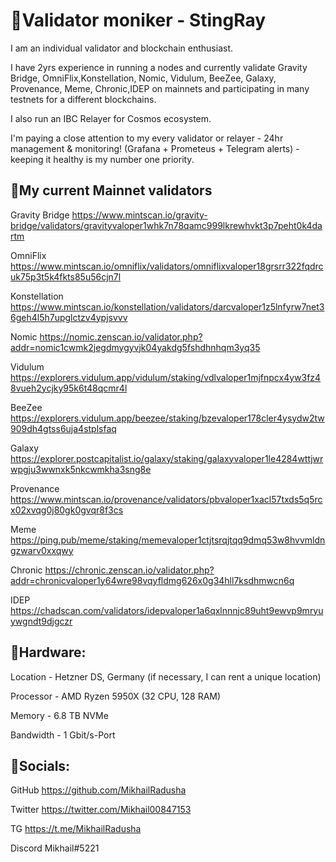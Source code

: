 # 🔸Validator moniker - StingRay

I am an individual validator and blockchain enthusiast.

I have 2yrs experience in running a nodes and  currently validate Gravity Bridge, OmniFlix,Konstellation, Nomic, Vidulum, BeeZee, Galaxy, Provenance, Meme, Chronic,IDEP on mainnets and participating in many testnets for a different blockchains.

I also run an IBC Relayer for Cosmos ecosystem.

I'm paying a close attention to my every validator or relayer - 24hr management & monitoring! (Grafana + Prometeus + Telegram alerts) - keeping it healthy is my number one priority.

## 🔸My current Mainnet validators 

Gravity Bridge https://www.mintscan.io/gravity-bridge/validators/gravityvaloper1whk7n78qamc999lkrewhvkt3p7peht0k4dartm

OmniFlix https://www.mintscan.io/omniflix/validators/omniflixvaloper18grsrr322fqdrcuk75p3t5k4fkts85u56cjn7l

Konstellation https://www.mintscan.io/konstellation/validators/darcvaloper1z5lnfyrw7net36geh4l5h7upglctzv4ypjsvvv

Nomic https://nomic.zenscan.io/validator.php?addr=nomic1cwmk2jegdmygyvjk04yakdg5fshdhnhqm3yq35

Vidulum https://explorers.vidulum.app/vidulum/staking/vdlvaloper1mjfnpcx4yw3fz48vueh2ycjky95k6t48qcmr4l

BeeZee https://explorers.vidulum.app/beezee/staking/bzevaloper178cler4ysydw2tw909dh4gtss6uja4stplsfaq

Galaxy https://explorer.postcapitalist.io/galaxy/staking/galaxyvaloper1le4284wttjwrwpgju3wwnxk5nkcwmkha3sng8e

Provenance https://www.mintscan.io/provenance/validators/pbvaloper1xacl57txds5q5rcx02xvqg0j80gk0gvqr8f3cs

Meme https://ping.pub/meme/staking/memevaloper1ctjtsrqjtqq9dmq53w8hvvmldngzwarv0xxqwy

Chronic https://chronic.zenscan.io/validator.php?addr=chronicvaloper1y64wre98vqyfldmg626x0g34hll7ksdhmwcn6q

IDEP https://chadscan.com/validators/idepvaloper1a6qxlnnnjc89uht9ewvp9mryuywgndt9djgczr

## 🔸Hardware:

Location - Hetzner DS, Germany (if necessary, I can rent a unique location)

Processor - AMD Ryzen 5950X (32 CPU, 128 RAM)

Memory - 6.8 TB NVMe

Bandwidth - 1 Gbit/s-Port

## 🔸Socials:

GitHub https://github.com/MikhailRadusha

Twitter https://twitter.com/Mikhail00847153

TG https://t.me/MikhailRadusha

Discord Mikhail#5221

